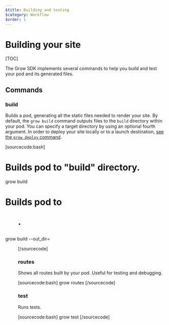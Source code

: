 ```yaml
---
$title: Building and testing
$category: Workflow
$order: 1
---
```

# Building your site

[TOC]

The Grow SDK implements several commands to help you build and test your pod and its generated files.

## Commands

### build

Builds a pod, generating all the static files needed to render your site. By default, the `grow build` command outputs files to the `build` directory within your pod. You can specify a target directory by using an optional fourth argument. In order to deploy your site locally or to a launch destination, [see the `grow deploy` command]([url('/content/docs/deployment.md')]).

[sourcecode:bash]
# Builds pod to "build" directory.
grow build

# Builds pod to <dir>.
grow build --out_dir=<dir>
[/sourcecode]

### routes

Shows all routes built by your pod. Useful for testing and debugging.

[sourcecode:bash]
grow routes
[/sourcecode]

### test

Runs tests.

[sourcecode:bash]
grow test
[/sourcecode]
